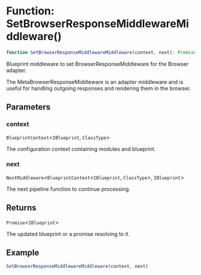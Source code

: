 # Function: SetBrowserResponseMiddlewareMiddleware()

```ts
function SetBrowserResponseMiddlewareMiddleware(context, next): Promise<IBlueprint>;
```

Blueprint middleware to set BrowserResponseMiddleware for the Browser adapter.

The MetaBrowserResponseMiddleware is an adapter middleware and is useful
for handling outgoing responses and rendering them in the browser.

## Parameters

### context

`BlueprintContext`\<`IBlueprint`, `ClassType`\>

The configuration context containing modules and blueprint.

### next

`NextMiddleware`\<`BlueprintContext`\<`IBlueprint`, `ClassType`\>, `IBlueprint`\>

The next pipeline function to continue processing.

## Returns

`Promise`\<`IBlueprint`\>

The updated blueprint or a promise resolving to it.

## Example

```typescript
SetBrowserResponseMiddlewareMiddleware(context, next)
```

